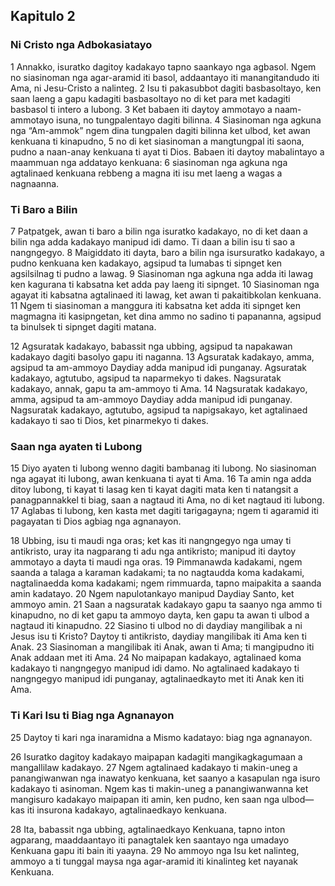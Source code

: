 Kapitulo 2
----------

### Ni Cristo nga Adbokasiatayo

1 Annakko, isuratko dagitoy kadakayo tapno saankayo nga agbasol. Ngem no siasinoman nga agar-aramid iti basol, addaantayo iti manangitandudo iti Ama, ni Jesu-Cristo a nalinteg.
2 Isu ti pakasubbot dagiti basbasoltayo, ken saan laeng a gapu kadagiti basbasoltayo no di ket para met kadagiti basbasol ti intero a lubong.
3 Ket babaen iti daytoy ammotayo a naam-ammotayo isuna, no tungpalentayo dagiti bilinna.
4 Siasinoman nga agkuna nga “Am-ammok” ngem dina tungpalen dagiti bilinna ket ulbod, ket awan kenkuana ti kinapudno,
5 no di ket siasinoman a mangtungpal iti saona, pudno a naan-anay kenkuana ti ayat ti Dios. Babaen iti daytoy mabalintayo a maammuan nga addatayo kenkuana:
6 siasinoman nga agkuna nga agtalinaed kenkuana rebbeng a magna iti isu met laeng a wagas a nagnaanna.

### Ti Baro a Bilin

7 Patpatgek, awan ti baro a bilin nga isuratko kadakayo, no di ket daan a bilin nga adda kadakayo manipud idi damo. Ti daan a bilin isu ti sao a nangngegyo.
8 Maigiddato iti dayta, baro a bilin nga isursuratko kadakayo, a pudno kenkuana ken kadakayo, agsipud ta lumabas ti sipnget ken agsilsilnag ti pudno a lawag.
9 Siasinoman nga agkuna nga adda iti lawag ken kagurana ti kabsatna ket adda pay laeng iti sipnget.
10 Siasinoman nga agayat iti kabsatna agtalinaed iti lawag, ket awan ti pakaitibkolan kenkuana.
11 Ngem ti siasinoman a manggura iti kabsatna ket adda iti sipnget ken magmagna iti kasipngetan, ket dina ammo no sadino ti papananna, agsipud ta binulsek ti sipnget dagiti matana.

12 Agsuratak kadakayo, babassit nga ubbing, agsipud ta napakawan kadakayo dagiti basolyo gapu iti naganna.
13 Agsuratak kadakayo, amma, agsipud ta am-ammoyo Daydiay adda manipud idi punganay. Agsuratak kadakayo, agtutubo, agsipud ta naparmekyo ti dakes. Nagsuratak kadakayo, annak, gapu ta am-ammoyo ti Ama.
14 Nagsuratak kadakayo, amma, agsipud ta am-ammoyo Daydiay adda manipud idi punganay. Nagsuratak kadakayo, agtutubo, agsipud ta napigsakayo, ket agtalinaed kadakayo ti sao ti Dios, ket pinarmekyo ti dakes.

### Saan nga ayaten ti Lubong

15 Diyo ayaten ti lubong wenno dagiti bambanag iti lubong. No siasinoman nga agayat iti lubong, awan kenkuana ti ayat ti Ama.
16 Ta amin nga adda ditoy lubong, ti kayat ti lasag ken ti kayat dagiti mata ken ti natangsit a panagpannakkel ti biag, saan a nagtaud iti Ama, no di ket nagtaud iti lubong.
17 Aglabas ti lubong, ken kasta met dagiti tarigagayna; ngem ti agaramid iti pagayatan ti Dios agbiag nga agnanayon.

18 Ubbing, isu ti maudi nga oras; ket kas iti nangngegyo nga umay ti antikristo, uray ita nagparang ti adu nga antikristo; manipud iti daytoy ammotayo a dayta ti maudi nga oras.
19 Pimmanawda kadakami, ngem saanda a talaga a karaman kadakami; ta no nagtaudda koma kadakami, nagtalinaedda koma kadakami; ngem rimmuarda, tapno maipakita a saanda amin kadatayo.
20 Ngem napulotankayo manipud Daydiay Santo, ket ammoyo amin.
21 Saan a nagsuratak kadakayo gapu ta saanyo nga ammo ti kinapudno, no di ket gapu ta ammoyo dayta, ken gapu ta awan ti ulbod a nagtaud iti kinapudno.
22 Siasino ti ulbod no di daydiay mangilibak a ni Jesus isu ti Kristo? Daytoy ti antikristo, daydiay mangilibak iti Ama ken ti Anak.
23 Siasinoman a mangilibak iti Anak, awan ti Ama; ti mangipudno iti Anak addaan met iti Ama.
24 No maipapan kadakayo, agtalinaed koma kadakayo ti nangngegyo manipud idi damo. No agtalinaed kadakayo ti nangngegyo manipud idi punganay, agtalinaedkayto met iti Anak ken iti Ama.

### Ti Kari Isu ti Biag nga Agnanayon

25 Daytoy ti kari nga inaramidna a Mismo kadatayo: biag nga agnanayon.

26 Isuratko dagitoy kadakayo maipapan kadagiti mangikagkagumaan a mangallilaw kadakayo.
27 Ngem agtalinaed kadakayo ti makin-uneg a panangiwanwan nga inawatyo kenkuana, ket saanyo a kasapulan nga isuro kadakayo ti asinoman. Ngem kas ti makin-uneg a panangiwanwanna ket mangisuro kadakayo maipapan iti amin, ken pudno, ken saan nga ulbod—kas iti insurona kadakayo, agtalinaedkayo kenkuana.

28 Ita, babassit nga ubbing, agtalinaedkayo Kenkuana, tapno inton agparang, maaddaantayo iti panagtalek ken saantayo nga umadayo Kenkuana gapu iti bain iti yaayna.
29 No ammoyo nga Isu ket nalinteg, ammoyo a ti tunggal maysa nga agar-aramid iti kinalinteg ket nayanak Kenkuana.
